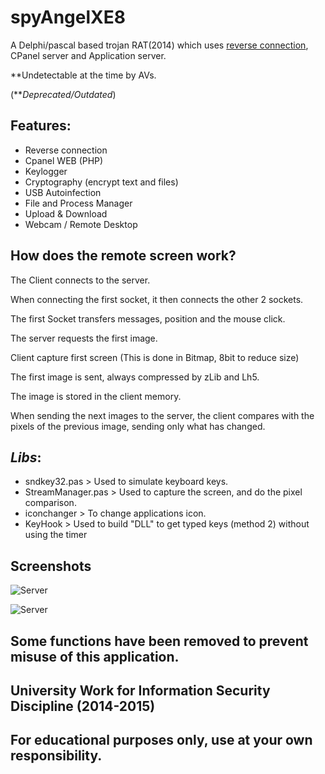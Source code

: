 # spyAngelXE8
A Delphi/pascal based trojan RAT(2014) which uses [reverse connection](https://en.wikipedia.org/wiki/Reverse_connection), CPanel server and Application server.

**Undetectable at the time by AVs.

(***Deprecated/Outdated*)

## Features:
- Reverse connection
- Cpanel WEB (PHP)
- Keylogger
- Cryptography (encrypt text and files)
- USB Autoinfection
- File and Process Manager
- Upload & Download
- Webcam / Remote Desktop

## How does the remote screen work?
The Client connects to the server.

When connecting the first socket, it then connects the other 2 sockets.

The first Socket transfers messages, position and the mouse click.

The server requests the first image.

Client capture first screen (This is done in Bitmap, 8bit to reduce size)

The first image is sent, always compressed by zLib and Lh5.

The image is stored in the client memory.

When sending the next images to the server, the client compares with the pixels of the previous image, sending only what has changed.

## *Libs*:
- sndkey32.pas > Used to simulate keyboard keys.
- StreamManager.pas > Used to capture the screen, and do the pixel comparison.
- iconchanger > To change applications icon.
- KeyHook > Used to build "DLL" to get typed keys (method 2) without using the timer

## Screenshots

![Server](https://github.com/GlaucioAlmeida/spyAngelXE8/blob/master/server.jpg)

![Server](https://github.com/GlaucioAlmeida/spyAngelXE8/blob/master/server2.jpg)

## Some functions have been removed to prevent misuse of this application.
## University Work for Information Security Discipline (2014-2015)
## For educational purposes only, use at your own responsibility.

